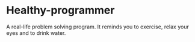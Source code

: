 # Healthy-programmer
A real-life problem solving program. It reminds you to exercise, relax your eyes and to drink water.
